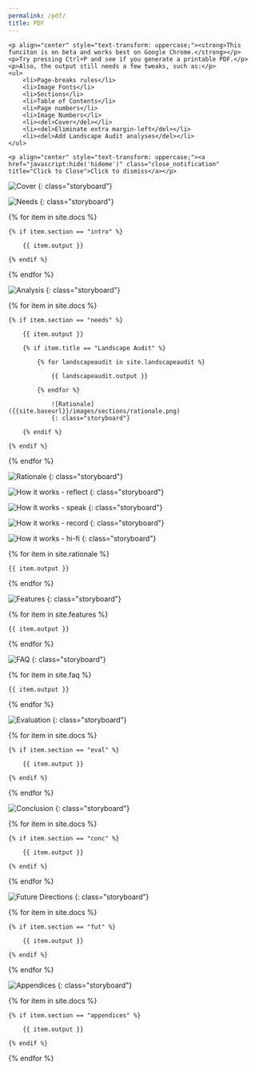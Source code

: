 ```yaml
---
permalink: /pdf/
title: PDF
---
```


<script type="text/javascript" src="/scripts/hideme.js"></script>

<div id='hideme'>
	
	<p align="center" style="text-transform: uppercase;"><strong>This funciton is on beta and works best on Google Chrome.</strong></p>
	<p>Try pressing Ctrl+P and see if you generate a printable PDF.</p>
	<p>Also, the output still needs a few tweaks, such as:</p>
	<ul>
		<li>Page-breaks rules</li>
		<li>Image Fonts</li>
		<li>Sections</li>
		<li>Table of Contents</li>
		<li>Page numbers</li>
		<li>Image Numbers</li>
		<li><del>Cover</del></li>
		<li><del>Eliminate extra margin-left</del></li>
		<li><del>Add Landscape Audit analyses</del></li>
	</ul>

	<p align="center" style="text-transform: uppercase;"><a href="javascript:hide('hideme')" class="close_notification" title="Click to Close">Click to dismiss</a></p>

</div>

![Cover]({{site.baseurl}}/images/doc-cover.png)
{: class="storyboard"}

![Needs]({{site.baseurl}}/images/sections/needs.png)
{: class="storyboard"}

{% for item in site.docs %}

	{% if item.section == "intro" %}

		{{ item.output }}

	{% endif %}

{% endfor %}

![Analysis]({{site.baseurl}}/images/sections/analysis.png)
{: class="storyboard"}

{% for item in site.docs %}

	{% if item.section == "needs" %}

		{{ item.output }}

		{% if item.title == "Landscape Audit" %}

			{% for landscapeaudit in site.landscapeaudit %}
						   
				{{ landscapeaudit.output }}

			{% endfor %}

				![Rationale]({{site.baseurl}}/images/sections/rationale.png)
				{: class="storyboard"}

		{% endif %}

	{% endif %}

{% endfor %}

![Rationale]({{site.baseurl}}/images/sections/rationale.png)
{: class="storyboard"}

![How it works - reflect]({{site.baseurl}}/images/how-it-works/reflect.png)
{: class="storyboard"}

![How it works - speak]({{site.baseurl}}/images/how-it-works/speak.png)
{: class="storyboard"}

![How it works - record]({{site.baseurl}}/images/how-it-works/record.png)
{: class="storyboard"}

![How it works - hi-fi]({{site.baseurl}}/images/how-it-works/hi-fi.png)
{: class="storyboard"}

{% for item in site.rationale %}

	{{ item.output }}

{% endfor %}

![Features]({{site.baseurl}}/images/sections/features.png)
{: class="storyboard"}

{% for item in site.features %}

	{{ item.output }}

{% endfor %}

![FAQ]({{site.baseurl}}/images/sections/faq.png)
{: class="storyboard"}

{% for item in site.faq %}

	{{ item.output }}

{% endfor %}

![Evaluation]({{site.baseurl}}/images/sections/evaluation.png)
{: class="storyboard"}

{% for item in site.docs %}

	{% if item.section == "eval" %}

		{{ item.output }}

	{% endif %}

{% endfor %}

![Conclusion]({{site.baseurl}}/images/sections/conclusion.png)
{: class="storyboard"}

{% for item in site.docs %}

	{% if item.section == "conc" %}

		{{ item.output }}

	{% endif %}

{% endfor %}

![Future Directions]({{site.baseurl}}/images/sections/future-directions.png)
{: class="storyboard"}

{% for item in site.docs %}

	{% if item.section == "fut" %}

		{{ item.output }}

	{% endif %}

{% endfor %}

![Appendices]({{site.baseurl}}/images/sections/appendices.png)
{: class="storyboard"}

{% for item in site.docs %}

	{% if item.section == "appendices" %}

		{{ item.output }}

	{% endif %}

{% endfor %}

<script type="text/javascript" src="/scripts/findreplaceall.js"></script>